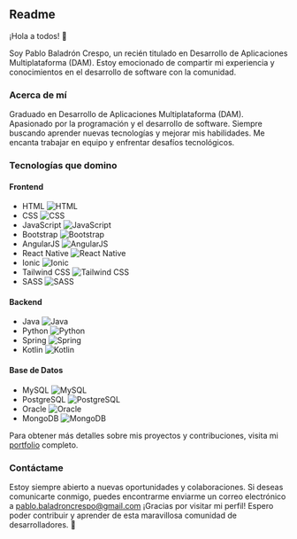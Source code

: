 ## Readme

¡Hola a todos! 👋

Soy Pablo Baladrón Crespo, un recién titulado en Desarrollo de Aplicaciones Multiplataforma (DAM). Estoy emocionado de compartir mi experiencia y conocimientos en el desarrollo de software con la comunidad.

### Acerca de mí
Graduado en Desarrollo de Aplicaciones Multiplataforma (DAM).
Apasionado por la programación y el desarrollo de software.
Siempre buscando aprender nuevas tecnologías y mejorar mis habilidades.
Me encanta trabajar en equipo y enfrentar desafíos tecnológicos.

### Tecnologías que domino
#### Frontend
- HTML ![HTML](https://img.icons8.com/color/48/000000/html-5--v1.png)
- CSS ![CSS](https://img.icons8.com/color/48/000000/css3.png)
- JavaScript ![JavaScript](https://img.icons8.com/color/48/000000/javascript--v1.png)
- Bootstrap ![Bootstrap](https://img.icons8.com/color/48/000000/bootstrap.png)
- AngularJS ![AngularJS](https://img.icons8.com/color/48/000000/angularjs.png)
- React Native ![React Native](https://img.icons8.com/color/48/000000/react-native.png)
- Ionic ![Ionic](https://img.icons8.com/color/48/000000/ionic.png)
- Tailwind CSS ![Tailwind CSS](https://icons.veryicon.com/png/o/business/vscode-program-item-icon/tailwindcss.png)
- SASS ![SASS](https://img.icons8.com/color/48/000000/sass.png)

#### Backend
- Java ![Java](https://img.icons8.com/color/48/000000/java-coffee-cup-logo--v2.png)
- Python ![Python](https://img.icons8.com/color/48/000000/python.png)
- Spring ![Spring](https://img.icons8.com/color/48/000000/spring-logo.png)
- Kotlin ![Kotlin](https://img.icons8.com/color/48/000000/kotlin.png)

#### Base de Datos
- MySQL ![MySQL](https://img.icons8.com/color/48/000000/mysql-logo.png)
- PostgreSQL ![PostgreSQL](https://img.icons8.com/color/48/000000/postgreesql.png)
- Oracle ![Oracle](https://img.icons8.com/color/48/000000/oracle-logo.png)
- MongoDB ![MongoDB](https://img.icons8.com/color/48/000000/mongodb.png)

Para obtener más detalles sobre mis proyectos y contribuciones, visita mi [portfolio](#) completo.

### Contáctame
Estoy siempre abierto a nuevas oportunidades y colaboraciones. Si deseas comunicarte conmigo, puedes encontrarme enviarme un correo electrónico a pablo.baladroncrespo@gmail.com
¡Gracias por visitar mi perfil! Espero poder contribuir y aprender de esta maravillosa comunidad de desarrolladores. 🚀
